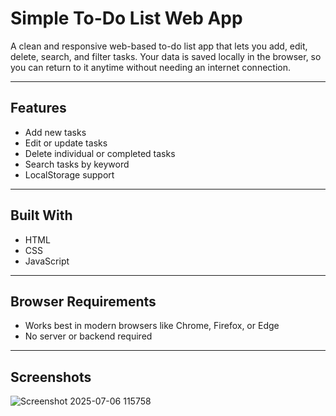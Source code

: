# Simple To-Do List Web App

A clean and responsive web-based to-do list app that lets you add, edit, delete, search, and filter tasks. Your data is saved locally in the browser, so you can return to it anytime without needing an internet connection.

---

## Features

- Add new tasks  
- Edit or update tasks  
- Delete individual or completed tasks  
- Search tasks by keyword  
- LocalStorage support

---

## Built With

- HTML  
- CSS  
- JavaScript

---

## Browser Requirements

- Works best in modern browsers like Chrome, Firefox, or Edge  
- No server or backend required

---

## Screenshots
![Screenshot 2025-07-06 115758](https://github.com/user-attachments/assets/4cf810a6-4b81-4734-b4c0-cdff00d4f7e6)
